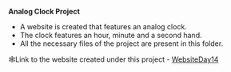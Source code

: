 <b>Analog Clock Project</b></br>
- A website is created that features an analog clock.</br>
- The clock features an hour, minute and a second hand.</br>
- All the necessary files of the project are present in this folder.</br>

🕸Link to the website created under this project - [WebsiteDay14](https://elegant-salmiakki-f67a84.netlify.app)
